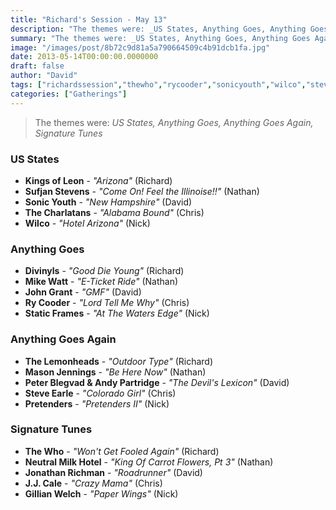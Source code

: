 ```yaml
---
title: "Richard's Session - May 13"
description: "The themes were: _US States, Anything Goes, Anything Goes Again, Signature Tunes_"
summary: "The themes were: _US States, Anything Goes, Anything Goes Again, Signature Tunes_"
image: "/images/post/8b72c9d81a5a790664509c4b91dcb1fa.jpg"
date: 2013-05-14T00:00:00.0000000
draft: false
author: "David"
tags: ["richardssession","thewho","rycooder","sonicyouth","wilco","steveearle","pretenders","gillianwelch","jonathanrichman","johngrant","divinyls","kingsofleon","sufjanstevens","thecharlatans","thelemonheads","jjcale","mikewatt","staticframes","peterblegvad","masonjennings","andypartridge","neutralmilkhotel"]
categories: ["Gatherings"]
---
```

> The themes were: _US States, Anything Goes, Anything Goes Again, Signature Tunes_
### US States
- **Kings of Leon** - _"Arizona"_ (Richard)
- **Sufjan Stevens** - _"Come On! Feel the Illinoise!!"_ (Nathan)
- **Sonic Youth** - _"New Hampshire"_ (David)
- **The Charlatans** - _"Alabama Bound"_ (Chris)
- **Wilco** - _"Hotel Arizona"_ (Nick)
### Anything Goes
- **Divinyls** - _"Good Die Young"_ (Richard)
- **Mike Watt** - _"E-Ticket Ride"_ (Nathan)
- **John Grant** - _"GMF"_ (David)
- **Ry Cooder** - _"Lord Tell Me Why"_ (Chris)
- **Static Frames** - _"At The Waters Edge"_ (Nick)
### Anything Goes Again
- **The Lemonheads** - _"Outdoor Type"_ (Richard)
- **Mason Jennings** - _"Be Here Now"_ (Nathan)
- **Peter Blegvad & Andy Partridge** - _"The Devil's Lexicon"_ (David)
- **Steve Earle** - _"Colorado Girl"_ (Chris)
- **Pretenders** - _"Pretenders II"_ (Nick)
### Signature Tunes
- **The Who** - _"Won't Get Fooled Again"_ (Richard)
- **Neutral Milk Hotel** - _"King Of Carrot Flowers, Pt 3"_ (Nathan)
- **Jonathan Richman** - _"Roadrunner"_ (David)
- **J.J. Cale** - _"Crazy Mama"_ (Chris)
- **Gillian Welch** - _"Paper Wings"_ (Nick)
